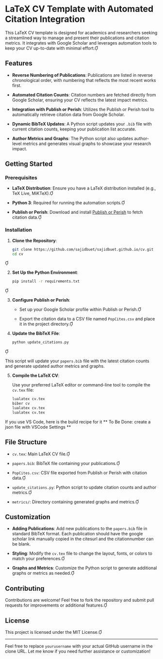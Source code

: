 # LaTeX CV Template with Automated Citation Integration

This LaTeX CV template is designed for academics and researchers seeking a streamlined way to manage and present their publications and citation metrics. It integrates with Google Scholar and leverages automation tools to keep your CV up-to-date with minimal effort.

## Features

- **Reverse Numbering of Publications**: Publications are listed in reverse chronological order, with numbering that reflects the most recent works first.

- **Automated Citation Counts**: Citation numbers are fetched directly from Google Scholar, ensuring your CV reflects the latest impact metrics.

- **Integration with Publish or Perish**: Utilizes the Publish or Perish tool to automatically retrieve citation data from Google Scholar.

- **Dynamic BibTeX Updates**: A Python script updates your `.bib` file with current citation counts, keeping your publication list accurate.

- **Author Metrics and Graphs**: The Python script also updates author-level metrics and generates visual graphs to showcase your research impact.

## Getting Started

### Prerequisites

- **LaTeX Distribution**: Ensure you have a LaTeX distribution installed (e.g., TeX Live, MiKTeX).

- **Python 3**: Required for running the automation scripts.

- **Publish or Perish**: Download and install [Publish or Perish](https://harzing.com/resources/publish-or-perish) to fetch citation data.

### Installation

1. **Clone the Repository**:

   ```bash
   git clone https://github.com/sajidbuet/sajidbuet.github.io/cv.git
   cd cv
   ```


2. **Set Up the Python Environment**:

   ```bash
   pip install -r requirements.txt
   ```


3. **Configure Publish or Perish**:

   - Set up your Google Scholar profile within Publish or Perish.

   - Export the citation data to a CSV file named `PopCites.csv` and place it in the project directory.

4. **Update the BibTeX File**:

   ```bash
   python update_citations.py
   ```


   This script will update your `papers.bib` file with the latest citation counts and generate updated author metrics and graphs.

5. **Compile the LaTeX CV**:

   Use your preferred LaTeX editor or command-line tool to compile the `cv.tex` file:

   ```bash
   lualatex cv.tex
   biber cv
   lualatex cv.tex
   lualatex cv.tex
   ```
If you use VS Code, here is the build recipe for it
** To Be Done: create a json file with VSCode Settings **


## File Structure

- `cv.tex`: Main LaTeX CV file.

- `papers.bib`: BibTeX file containing your publications.

- `PopCites.csv`: CSV file exported from Publish or Perish with citation data.

- `update_citations.py`: Python script to update citation counts and author metrics.

- `metrics/`: Directory containing generated graphs and metrics.

## Customization

- **Adding Publications**: Add new publications to the `papers.bib` file in standard BibTeX format. Each publication should have the google scholar link manually copied in the citesurl and the citationnumber can be blank.

- **Styling**: Modify the `cv.tex` file to change the layout, fonts, or colors to match your preferences.

- **Graphs and Metrics**: Customize the Python script to generate additional graphs or metrics as needed.

## Contributing

Contributions are welcome! Feel free to fork the repository and submit pull requests for improvements or additional features.

## License

This project is licensed under the MIT License.

---

Feel free to replace `yourusername` with your actual GitHub username in the clone URL. Let me know if you need further assistance or customization! 